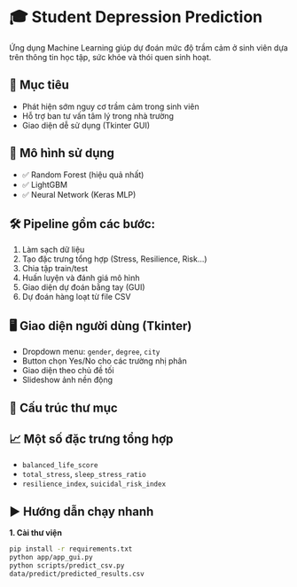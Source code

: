 # 🎓 Student Depression Prediction

Ứng dụng Machine Learning giúp dự đoán mức độ trầm cảm ở sinh viên dựa trên thông tin học tập, sức khỏe và thói quen sinh hoạt.

## 📌 Mục tiêu
- Phát hiện sớm nguy cơ trầm cảm trong sinh viên
- Hỗ trợ ban tư vấn tâm lý trong nhà trường
- Giao diện dễ sử dụng (Tkinter GUI)

## 🧠 Mô hình sử dụng
- ✅ Random Forest (hiệu quả nhất)
- ✅ LightGBM
- ✅ Neural Network (Keras MLP)

## 🛠 Pipeline gồm các bước:
1. Làm sạch dữ liệu
2. Tạo đặc trưng tổng hợp (Stress, Resilience, Risk...)
3. Chia tập train/test
4. Huấn luyện và đánh giá mô hình
5. Giao diện dự đoán bằng tay (GUI)
6. Dự đoán hàng loạt từ file CSV

## 🖥 Giao diện người dùng (Tkinter)

- Dropdown menu: `gender`, `degree`, `city`
- Button chọn Yes/No cho các trường nhị phân
- Giao diện theo chủ đề tối
- Slideshow ảnh nền động

## 📂 Cấu trúc thư mục
## 📈 Một số đặc trưng tổng hợp
- `balanced_life_score`  
- `total_stress`, `sleep_stress_ratio`  
- `resilience_index`, `suicidal_risk_index`

## ▶️ Hướng dẫn chạy nhanh

**1. Cài thư viện**
```bash
pip install -r requirements.txt
python app/app_gui.py
python scripts/predict_csv.py
data/predict/predicted_results.csv